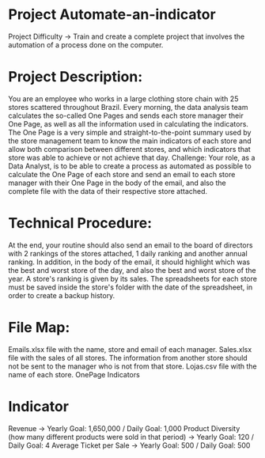 # Project Automate-an-indicator

Project Difficulty -> Train and create a complete project that involves the automation of a process done on the computer.

# Project Description:
You are an employee who works in a large clothing store chain with 25 stores scattered throughout Brazil.
Every morning, the data analysis team calculates the so-called One Pages and sends each store manager their One Page, as well as all the information used in calculating the indicators.
The One Page is a very simple and straight-to-the-point summary used by the store management team to know the main indicators of each store and allow both comparison between different stores, and which indicators that store was able to achieve or not achieve that day.
Challenge:
Your role, as a Data Analyst, is to be able to create a process as automated as possible to calculate the One Page of each store and send an email to each store manager with their One Page in the body of the email, and also the complete file with the data of their respective store attached.

# Technical Procedure:
At the end, your routine should also send an email to the board of directors with 2 rankings of the stores attached, 1 daily ranking and another annual ranking. In addition, in the body of the email, it should highlight which was the best and worst store of the day, and also the best and worst store of the year. A store's ranking is given by its sales.
The spreadsheets for each store must be saved inside the store's folder with the date of the spreadsheet, in order to create a backup history.

# File Map:
Emails.xlsx file with the name, store and email of each manager.
Sales.xlsx file with the sales of all stores. The information from another store should not be sent to the manager who is not from that store.
Lojas.csv file with the name of each store.
OnePage Indicators

# Indicator
Revenue -> Yearly Goal: 1,650,000 / Daily Goal: 1,000
Product Diversity (how many different products were sold in that period) -> Yearly Goal: 120 / Daily Goal: 4
Average Ticket per Sale -> Yearly Goal: 500 / Daily Goal: 500
